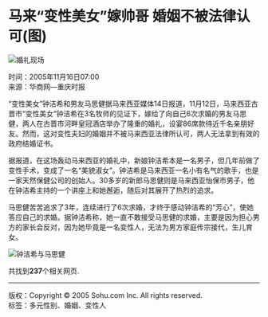 # 马来“变性美女”嫁帅哥 婚姻不被法律认可(图)

![婚礼现场](https://photocdn.sohu.com/20051116/Img227507180.jpg)

时间：2005年11月16日07:00  
来源：华商网—重庆时报

“变性美女”钟洁希和男友马思健据马来西亚媒体14日报道，11月12日，马来西亚古晋市“变性美女”钟洁希在3名牧师的见证下，嫁给了向自己6次求婚的男友马思健，两人在古晋市河畔皇冠酒店举办了隆重的婚礼，设宴86席款待近千名亲朋好友。然而，这对变性夫妇的婚姻并不被马来西亚法律所认可，两人无法拿到有效的政府结婚证书。

据报道，在这场轰动马来西亚的婚礼中，新娘钟洁希本是一名男子，但几年前做了变性手术，变成了一名“美貌淑女”。钟洁希是马来西亚一名小有名气的歌手，也是一家天然保健公司的创始人。30多岁的新郎马思健则是马来西亚怡保市男子，他在钟洁希主持的一个讲座上和她邂逅，随后对其展开了热烈的追求。

马思健苦苦追求了3年，连续进行了6次求婚，才终于感动钟洁希的“芳心”，使她答应自己的求婚。据钟洁希称，她一直不敢接受马思健的求婚，主要是因为担心男方的家长会反对，因为她毕竟是一名变性人，无法为男方家庭传宗接代，生儿育女。 

![钟洁希与马思健](https://photocdn.sohu.com/20051116/Img227507180.jpg)

共找到**237**个相关网页.

---

版权：Copyright © 2005 Sohu.com Inc. All rights reserved.  
标签：多元性别、婚姻、变性人
<!-- tcd_original_link http://news.sohu.com/20051116/n227507179.shtml -->
